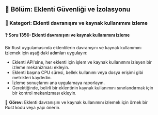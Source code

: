 ## 📘 Bölüm: Eklenti Güvenliği ve İzolasyonu  
### 🔹 Kategori: Eklenti davranışını ve kaynak kullanımını izleme  
#### ❓ Soru 1356: Eklenti davranışını ve kaynak kullanımını izleme

Bir Rust uygulamasında eklentilerin davranışını ve kaynak kullanımını izlemek için aşağıdaki adımları uygulayın:

- Eklenti API'sine, her eklenti için işlem ve kaynak kullanımını izleyen bir izleme mekanizması ekleyin.
- Eklenti başına CPU süresi, bellek kullanımı veya dosya erişimi gibi metrikleri kaydedin.
- İzleme sonuçlarını ana uygulamaya raporlayın.
- Gerektiğinde, belirli bir eklentinin kaynak kullanımını sınırlandırmak için bir kontrol mekanizması ekleyin.

🔧 **Görev:** Eklenti davranışını ve kaynak kullanımını izlemek için örnek bir Rust kodu veya yapı önerin.
